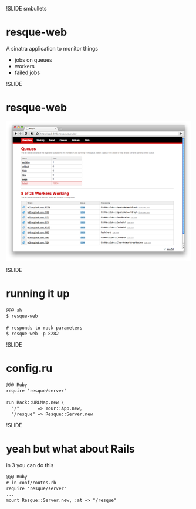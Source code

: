 !SLIDE smbullets
# resque-web

A sinatra application to monitor things

- jobs on queues
- workers
- failed jobs

!SLIDE
# resque-web
![resque-web](resque-web.png)

!SLIDE
# running it up

    @@@ sh
    $ resque-web

    # responds to rack parameters
    $ resque-web -p 8282

!SLIDE
# config.ru

    @@@ Ruby
    require 'resque/server'

    run Rack::URLMap.new \
      "/"       => Your::App.new,
      "/resque" => Resque::Server.new

!SLIDE
# yeah but what about Rails

in 3 you can do this

    @@@ Ruby
    # in conf/routes.rb
    require 'resque/server'
    ...
    mount Resque::Server.new, :at => "/resque"
